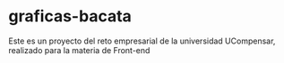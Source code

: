 # graficas-bacata
Este es un proyecto del reto empresarial de la universidad UCompensar, realizado para la materia de Front-end
